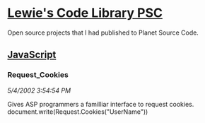 # [Lewie's Code Library PSC](../../README.md)

Open source projects that I had published to Planet Source Code.

## [JavaScript](../README.md)

### Request_Cookies

*5/4/2002 3:54:54 PM*

Gives ASP programmers a familliar interface to request cookies. document.write(Request.Cookies("UserName"))


